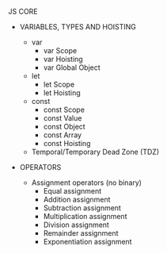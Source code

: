 JS CORE

- VARIABLES, TYPES AND HOISTING
  - var
    - var Scope
    - var Hoisting
    - var Global Object
  - let
    - let Scope
    - let Hoisting
  - const
    - const Scope
    - const Value
    - const Object
    - const Array
    - const Hoisting
  - Temporal/Temporary Dead Zone (TDZ)

- OPERATORS
  - Assignment operators (no binary)
    - Equal assignment
    - Addition assignment
    - Subtraction assignment
    - Multiplication assignment
    - Division assignment
    - Remainder assignment
    - Exponentiation assignment